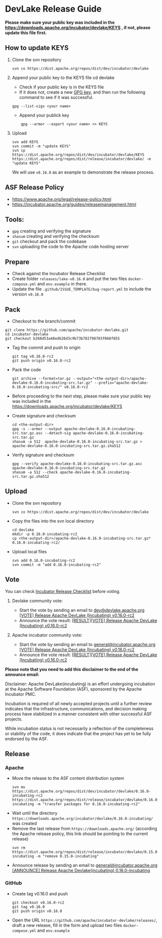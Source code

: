 # DevLake Release Guide

**Please make sure your public key was included in the https://downloads.apache.org/incubator/devlake/KEYS , if not, please update this file first.**

## How to update KEYS

1. Clone the svn repository
   ```shell
   svn co https://dist.apache.org/repos/dist/dev/incubator/devlake
   ```
2. Append your public key to the KEYS file
   cd devlake

   - Check if your public key is in the KEYS file
   - If it does not, create a new [GPG key](https://docs.github.com/en/authentication/managing-commit-signature-verification/generating-a-new-gpg-key), and then run the following command to see if it was successful.

   ```shell
   gpg --list-sigs <your name>
   ```

   - Append your publick key

   ```shell
       gpg --armor --export <your name> >> KEYS
   ```

3. Upload
   ```shell
   svn add KEYS
   svn commit -m "update KEYS"
   svn cp https://dist.apache.org/repos/dist/dev/incubator/devlake/KEYS https://dist.apache.org/repos/dist/release/incubator/devlake/ -m "update KEYS"
   ```
   We will use `v0.16.0` as an example to demonstrate the release process.

## ASF Release Policy

- https://www.apache.org/legal/release-policy.html
- https://incubator.apache.org/guides/releasemanagement.html

## Tools:

- `gpg` creating and verifying the signature
- `shasum` creating and verifying the checksum
- `git` checkout and pack the codebase
- `svn` uploading the code to the Apache code hosting server

## Prepare

- Check against the Incubator Release Checklist
- Create folder `releases/lake-v0.16.0` and put the two files `docker-compose.yml` and `env.example` in there.
- Update the file `.github/ISSUE_TEMPLATE/bug-report.yml` to include the version `v0.16.0`

## Pack

- Checkout to the branch/commit

```shell
git clone https://github.com/apache/incubator-devlake.git
cd incubator-devlake
git checkout b268d53a48edb26d3c9b73b782798703f068f655
```

- Tag the commit and push to origin

  ```shell
  git tag v0.16.0-rc2
  git push origin v0.16.0-rc2
  ```

- Pack the code
  ```shell
  git archive --format=tar.gz --output="<the-output-dir>/apache-devlake-0.16.0-incubating-src.tar.gz" --prefix="apache-devlake-0.16.0-incubating-src/" v0.16.0-rc2
  ```
- Before proceeding to the next step, please make sure your public key was included in the https://downloads.apache.org/incubator/devlake/KEYS
- Create signature and checksum
  ```shell
  cd <the-output-dir>
  gpg -s --armor --output apache-devlake-0.16.0-incubating-src.tar.gz.asc --detach-sig apache-devlake-0.16.0-incubating-src.tar.gz
  shasum -a 512  apache-devlake-0.16.0-incubating-src.tar.gz > apache-devlake-0.16.0-incubating-src.tar.gz.sha512
  ```
- Verify signature and checksum
  ```shell
  gpg --verify apache-devlake-0.16.0-incubating-src.tar.gz.asc apache-devlake-0.16.0-incubating-src.tar.gz
  shasum -a 512 --check apache-devlake-0.16.0-incubating-src.tar.gz.sha512
  ```

## Upload

- Clone the svn repository
  ```shell
  svn co https://dist.apache.org/repos/dist/dev/incubator/devlake
  ```
- Copy the files into the svn local directory
  ```shell
  cd devlake
  mkdir -p 0.16.0-incubating-rc2
  cp <the-output-dir>/apache-devlake-0.16.0-incubating-src.tar.gz* 0.16.0-incubating-rc2/
  ```
- Upload local files
  ```shell
  svn add 0.16.0-incubating-rc2
  svn commit -m "add 0.16.0-incubating-rc2"
  ```

## Vote

You can check [Incubator Release Checklist](https://cwiki.apache.org/confluence/display/INCUBATOR/Incubator+Release+Checklist) before voting.

1. Devlake community vote:

   - Start the vote by sending an email to <dev@devlake.apache.org>
     [[VOTE] Release Apache DevLake (Incubating) v0.16.0-rc2](https://lists.apache.org/thread/2v2so22fj9mg5h7jck1opsqhjyc86k06)
   - Announce the vote result:
     [[RESULT][VOTE] Release Apache DevLake (Incubating) v0.16.0-rc2](https://lists.apache.org/thread/wfzzjv53vfxml54098o6dt4913j47d4j)

2. Apache incubator community vote:
   - Start the vote by sending an email to general@incubator.apache.org
     [[VOTE] Release Apache DevLake (Incubating) v0.16.0-rc2](https://lists.apache.org/thread/5dbqc3t2bq7kfqccobrh7j9vqopj030k)
   - Announce the vote result:
     [[RESULT][VOTE] Release Apache DevLake (Incubating) v0.16.0-rc2](https://lists.apache.org/thread/40ktrw42c7hpok7vj33ql6wgdq2mpg92)

**Please note that you need to add this disclaimer to the end of the announce email:**

Disclaimer: Apache DevLake(incubating) is an effort undergoing incubation at the Apache
Software Foundation (ASF), sponsored by the Apache Incubator PMC.

Incubation is required of all newly accepted projects until a further review
indicates that the infrastructure, communications, and decision making process
have stabilized in a manner consistent with other successful ASF projects.

While incubation status is not necessarily a reflection of the completeness
or stability of the code, it does indicate that the project has yet to be
fully endorsed by the ASF.


## Release

### Apache

- Move the release to the ASF content distribution system
  ```shell
  svn mv https://dist.apache.org/repos/dist/dev/incubator/devlake/0.16.0-incubating-rc2 https://dist.apache.org/repos/dist/release/incubator/devlake/0.16.0-incubating -m "transfer packages for 0.16.0-incubating-rc2"
  ```
- Wait until the directory `https://downloads.apache.org/incubator/devlake/0.16.0-incubating/` was created
- Remove the last release from `https://downloads.apache.org/` (according the Apache release policy, this link should be pointing to the current release)
  ```shell
  svn rm https://dist.apache.org/repos/dist/release/incubator/devlake/0.15.0-incubating -m "remove 0.15.0-incubating"
  ```
- Announce release by sending an email to general@incubator.apache.org
  [[ANNOUNCE] Release Apache Devlake(incubating) 0.16.0-incubating](https://lists.apache.org/thread/czf6p3xtlkq6t8g4q35blkbf2xclsl3p)

### GitHub

- Create tag v0.16.0 and push
  ```shell
  git checkout v0.16.0-rc2
  git tag v0.16.0
  git push origin v0.16.0
  ```
- Open the URL `https://github.com/apache/incubator-devlake/releases/`, draft a new release, fill in the form and upload two files `docker-compose.yml` and `env.example`
